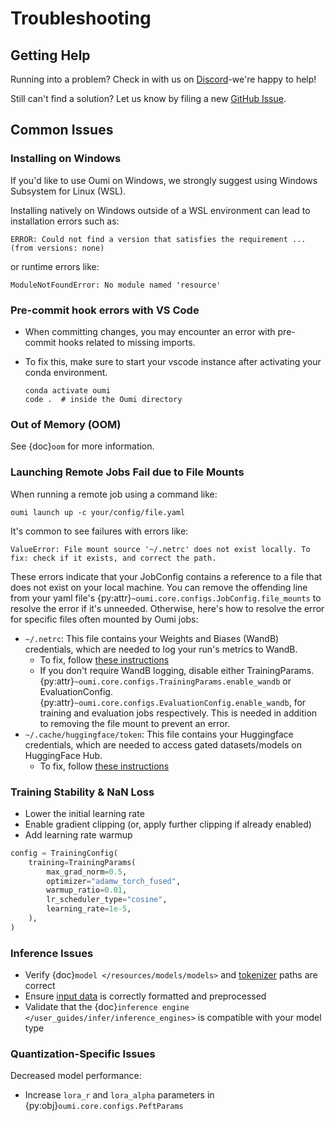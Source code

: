 # Troubleshooting

## Getting Help

Running into a problem? Check in with us on [Discord](https://discord.gg/oumi)-we're happy to help!

Still can't find a solution? Let us know by filing a new [GitHub Issue](https://github.com/oumi-ai/oumi/issues).

## Common Issues

### Installing on Windows

If you'd like to use Oumi on Windows, we strongly suggest using Windows Subsystem for
Linux (WSL).

Installing natively on Windows outside of a WSL environment can lead to installation errors such as:
```shell
ERROR: Could not find a version that satisfies the requirement ... (from versions: none)
```
or runtime errors like:
```shell
ModuleNotFoundError: No module named 'resource'
```

### Pre-commit hook errors with VS Code

- When committing changes, you may encounter an error with pre-commit hooks related to missing imports.
- To fix this, make sure to start your vscode instance after activating your conda environment.

     ```shell
     conda activate oumi
     code .  # inside the Oumi directory
     ```

### Out of Memory (OOM)

See {doc}`oom` for more information.

### Launching Remote Jobs Fail due to File Mounts

When running a remote job using a command like:

```shell
oumi launch up -c your/config/file.yaml
```

It's common to see failures with errors like:

```
ValueError: File mount source '~/.netrc' does not exist locally. To fix: check if it exists, and correct the path.
```

These errors indicate that your JobConfig contains a reference to a file that does not exist on your local machine. You can remove the offending line from your yaml file's {py:attr}`~oumi.core.configs.JobConfig.file_mounts` to resolve the error if it's unneeded. Otherwise, here's how to resolve the error for specific files often mounted by Oumi jobs:

- `~/.netrc`: This file contains your Weights and Biases (WandB) credentials, which are needed to log your run's metrics to WandB.
  - To fix, follow [these instructions](/development/dev_setup.md#optional-set-up-weights-and-biases)
  - If you don't require WandB logging, disable either TrainingParams.{py:attr}`~oumi.core.configs.TrainingParams.enable_wandb` or EvaluationConfig.{py:attr}`~oumi.core.configs.EvaluationConfig.enable_wandb`, for training and evaluation jobs respectively. This is needed in addition to removing the file mount to prevent an error.
- `~/.cache/huggingface/token`: This file contains your Huggingface credentials, which are needed to access gated datasets/models on HuggingFace Hub.
  - To fix, follow [these instructions](/development/dev_setup.md#optional-set-up-huggingface)

### Training Stability & NaN Loss

- Lower the initial learning rate
- Enable gradient clipping (or, apply further clipping if already enabled)
- Add learning rate warmup

```python
config = TrainingConfig(
    training=TrainingParams(
        max_grad_norm=0.5,
        optimizer="adamw_torch_fused",
        warmup_ratio=0.01,
        lr_scheduler_type="cosine",
        learning_rate=1e-5,
    ),
)
```

### Inference Issues

- Verify {doc}`model </resources/models/models>` and [tokenizer](/resources/models/models.md#tokenizer-integration) paths are correct
- Ensure [input data](/user_guides/infer/infer.md#input-data) is correctly formatted and preprocessed
- Validate that the {doc}`inference engine </user_guides/infer/inference_engines>` is compatible with your model type

### Quantization-Specific Issues

Decreased model performance:

- Increase `lora_r` and `lora_alpha` parameters in {py:obj}`oumi.core.configs.PeftParams`
